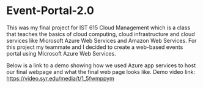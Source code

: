# Event-Portal-2.0

This was my final project for IST 615 Cloud Management which is a class that teaches the basics of cloud computing, cloud infrastructure and cloud services like Microsoft Azure Web Services and Amazon Web Services. 
For this project my teammate and I decided to create a web-based events portal using Microsoft Azure Web Services.


Below is a link to a demo showing how we used Azure app services to host our final webpage and what the final web page looks like.
Demo video link: https://video.syr.edu/media/t/1_5fwmppym

